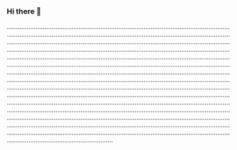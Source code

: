 ### Hi there 👋

...............................................................................................................................................................................................................................................................................................................................................................................................................................................................................................................................................................................................................................................................................................................................................................................................................................................................................................................................................................................................................................................................................................................................................................................................................................................................................................................................................................................................................................................................................................................................................................................................................................................................................................................................................................................................................................................................................................................................................................................................